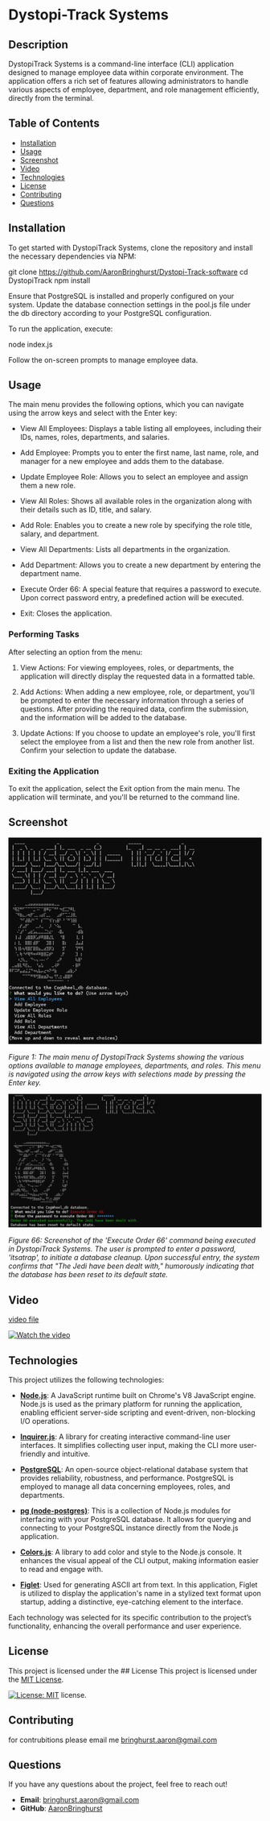 # Dystopi-Track Systems

## Description
DystopiTrack Systems is a command-line interface (CLI) application designed to manage employee data within corporate environment. The application offers a rich set of features allowing administrators to handle various aspects of employee, department, and role management efficiently, directly from the terminal.

## Table of Contents
- [Installation](#installation)
- [Usage](#usage)
- [Screenshot](#screenshot)
- [Video](#video)
- [Technologies](#technologies)
- [License](#license)
- [Contributing](#contributing)
- [Questions](#questions)

## Installation
To get started with DystopiTrack Systems, clone the repository and install the necessary dependencies via NPM:

git clone https://github.com/AaronBringhurst/Dystopi-Track-software
cd DystopiTrack
npm install

Ensure that PostgreSQL is installed and properly configured on your system. Update the database connection settings in the pool.js file under the db directory according to your PostgreSQL configuration.

To run the application, execute:

node index.js

Follow the on-screen prompts to manage employee data.

## Usage
The main menu provides the following options, which you can navigate using the arrow keys and select with the Enter key:

- View All Employees: Displays a table listing all employees, including their IDs, names, roles, departments, and salaries.

- Add Employee: Prompts you to enter the first name, last name, role, and manager for a new employee and adds them to the database.

- Update Employee Role: Allows you to select an employee and assign them a new role.

- View All Roles: Shows all available roles in the organization along with their details such as ID, title, and salary.

- Add Role: Enables you to create a new role by specifying the role title, salary, and department.

- View All Departments: Lists all departments in the organization.

- Add Department: Allows you to create a new department by entering the department name.

- Execute Order 66: A special feature that requires a password to execute. Upon correct password entry, a predefined action will be executed.

- Exit: Closes the application.

### Performing Tasks ###

After selecting an option from the menu:

1. View Actions: For viewing employees, roles, or departments, the application will directly display the requested data in a formatted table.

2. Add Actions: When adding a new employee, role, or department, you'll be prompted to enter the necessary information through a series of questions. After providing the required data, confirm the submission, and the information will be added to the database.

3. Update Actions: If you choose to update an employee's role, you'll first select the employee from a list and then the new role from another list. Confirm your selection to update the database.

### Exiting the Application ###

To exit the application, select the Exit option from the main menu. The application will terminate, and you'll be returned to the command line.

## Screenshot

![Main Menu](media/photos/image.png)

*Figure 1: The main menu of DystopiTrack Systems showing the various options available to manage employees, departments, and roles. This menu is navigated using the arrow keys with selections made by pressing the Enter key.*

![Execute Order 66](media/photos/nomorejedi.png)

*Figure 66: Screenshot of the 'Execute Order 66' command being executed in DystopiTrack Systems. The user is prompted to enter a password, 'itsatrap', to initiate a database cleanup. Upon successful entry, the system confirms that "The Jedi have been dealt with," humorously indicating that the database has been reset to its default state.*


## Video

[video file](media/videos/homework12walkthrough.mp4)

[![Watch the video](https://img.youtube.com/vi/https://youtu.be/no6CVMSEkvY/maxresdefault.jpg)](https://youtu.be/no6CVMSEkvY)


## Technologies

This project utilizes the following technologies:

- **[Node.js](https://nodejs.org/)**: A JavaScript runtime built on Chrome's V8 JavaScript engine. Node.js is used as the primary platform for running the application, enabling efficient server-side scripting and event-driven, non-blocking I/O operations.

- **[Inquirer.js](https://www.npmjs.com/package/inquirer)**: A library for creating interactive command-line user interfaces. It simplifies collecting user input, making the CLI more user-friendly and intuitive.

- **[PostgreSQL](https://www.postgresql.org/)**: An open-source object-relational database system that provides reliability, robustness, and performance. PostgreSQL is employed to manage all data concerning employees, roles, and departments.

- **[pg (node-postgres)](https://node-postgres.com/)**: This is a collection of Node.js modules for interfacing with your PostgreSQL database. It allows for querying and connecting to your PostgreSQL instance directly from the Node.js application.

- **[Colors.js](https://www.npmjs.com/package/colors)**: A library to add color and style to the Node.js console. It enhances the visual appeal of the CLI output, making information easier to read and engage with.

- **[Figlet](http://www.figlet.org/)**: Used for generating ASCII art from text. In this application, Figlet is utilized to display the application's name in a stylized text format upon startup, adding a distinctive, eye-catching element to the interface.

Each technology was selected for its specific contribution to the project’s functionality, enhancing the overall performance and user experience.

## License
This project is licensed under the ## License
This project is licensed under the [MIT License](https://opensource.org/licenses/MIT).

[![License: MIT](https://img.shields.io/badge/License-MIT-yellow.svg)](https://opensource.org/licenses/MIT) license.

## Contributing
for contrubitions please email me [bringhurst.aaron@gmail.com](mailto:bringhurst.aaron@gmail.com)


## Questions
If you have any questions about the project, feel free to reach out!

- **Email**: [bringhurst.aaron@gmail.com](mailto:bringhurst.aaron@gmail.com)
- **GitHub**: [AaronBringhurst](https://github.com/AaronBringhurst)

